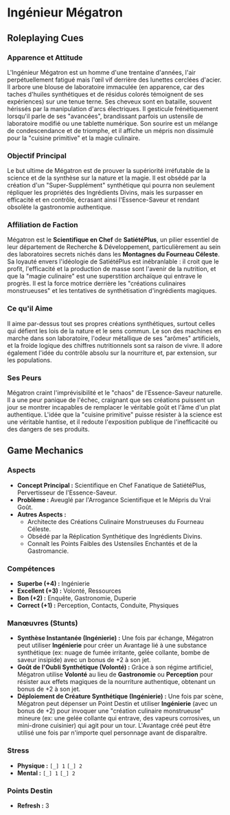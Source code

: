 # Ingénieur Mégatron

## Roleplaying Cues

### Apparence et Attitude

L'Ingénieur Mégatron est un homme d'une trentaine d'années, l'air perpétuellement fatigué mais l'œil vif derrière des lunettes cerclées d'acier. Il arbore une blouse de laboratoire immaculée (en apparence, car des taches d'huiles synthétiques et de résidus colorés témoignent de ses expériences) sur une tenue terne. Ses cheveux sont en bataille, souvent hérissés par la manipulation d'arcs électriques. Il gesticule frénétiquement lorsqu'il parle de ses "avancées", brandissant parfois un ustensile de laboratoire modifié ou une tablette numérique. Son sourire est un mélange de condescendance et de triomphe, et il affiche un mépris non dissimulé pour la "cuisine primitive" et la magie culinaire.

### Objectif Principal

Le but ultime de Mégatron est de prouver la supériorité irréfutable de la science et de la synthèse sur la nature et la magie. Il est obsédé par la création d'un "Super-Supplément" synthétique qui pourra non seulement répliquer les propriétés des Ingrédients Divins, mais les surpasser en efficacité et en contrôle, écrasant ainsi l'Essence-Saveur et rendant obsolète la gastronomie authentique.

### Affiliation de Faction

Mégatron est le **Scientifique en Chef** de **SatiétéPlus**, un pilier essentiel de leur département de Recherche & Développement, particulièrement au sein des laboratoires secrets nichés dans les **Montagnes du Fourneau Céleste**. Sa loyauté envers l'idéologie de SatiétéPlus est inébranlable : il croit que le profit, l'efficacité et la production de masse sont l'avenir de la nutrition, et que la "magie culinaire" est une superstition archaïque qui entrave le progrès. Il est la force motrice derrière les "créations culinaires monstrueuses" et les tentatives de synthétisation d'ingrédients magiques.

### Ce qu'il Aime

Il aime par-dessus tout ses propres créations synthétiques, surtout celles qui défient les lois de la nature et le sens commun. Le son des machines en marche dans son laboratoire, l'odeur métallique de ses "arômes" artificiels, et la froide logique des chiffres nutritionnels sont sa raison de vivre. Il adore également l'idée du contrôle absolu sur la nourriture et, par extension, sur les populations.

### Ses Peurs

Mégatron craint l'imprévisibilité et le "chaos" de l'Essence-Saveur naturelle. Il a une peur panique de l'échec, craignant que ses créations puissent un jour se montrer incapables de remplacer le véritable goût et l'âme d'un plat authentique. L'idée que la "cuisine primitive" puisse résister à la science est une véritable hantise, et il redoute l'exposition publique de l'inefficacité ou des dangers de ses produits.

## Game Mechanics

### Aspects

*   **Concept Principal :** Scientifique en Chef Fanatique de SatiétéPlus, Pervertisseur de l'Essence-Saveur.
*   **Problème :** Aveuglé par l'Arrogance Scientifique et le Mépris du Vrai Goût.
*   **Autres Aspects :**
    *   Architecte des Créations Culinaire Monstrueuses du Fourneau Céleste.
    *   Obsédé par la Réplication Synthétique des Ingrédients Divins.
    *   Connaît les Points Faibles des Ustensiles Enchantés et de la Gastromancie.

### Compétences

*   **Superbe (+4) :** Ingénierie
*   **Excellent (+3) :** Volonté, Ressources
*   **Bon (+2) :** Enquête, Gastronomie, Duperie
*   **Correct (+1) :** Perception, Contacts, Conduite, Physiques

### Manœuvres (Stunts)

*   **Synthèse Instantanée (Ingénierie) :** Une fois par échange, Mégatron peut utiliser **Ingénierie** pour créer un Avantage lié à une substance synthétique (ex: nuage de fumée irritante, gelée collante, bombe de saveur insipide) avec un bonus de +2 à son jet.
*   **Goût de l'Oubli Synthétique (Volonté) :** Grâce à son régime artificiel, Mégatron utilise **Volonté** au lieu de **Gastronomie** ou **Perception** pour résister aux effets magiques de la nourriture authentique, obtenant un bonus de +2 à son jet.
*   **Déploiement de Créature Synthétique (Ingénierie) :** Une fois par scène, Mégatron peut dépenser un Point Destin et utiliser **Ingénierie** (avec un bonus de +2) pour invoquer une "création culinaire monstrueuse" mineure (ex: une gelée collante qui entrave, des vapeurs corrosives, un mini-drone cuisinier) qui agit pour un tour. L'Avantage créé peut être utilisé une fois par n'importe quel personnage avant de disparaître.

### Stress

*   **Physique :** `[_] 1` `[_] 2`
*   **Mental :** `[_] 1` `[_] 2`

### Points Destin

*   **Refresh :** 3